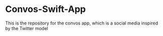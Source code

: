 # Convos-Swift-App
This is the repository for the convos app, which is a social media inspired by the Twitter model
